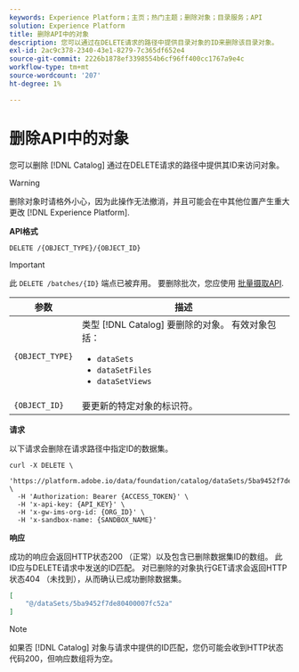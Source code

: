 ```yaml
---
keywords: Experience Platform；主页；热门主题；删除对象；目录服务；API
solution: Experience Platform
title: 删除API中的对象
description: 您可以通过在DELETE请求的路径中提供目录对象的ID来删除该目录对象。
exl-id: 2ac9c378-2340-43e1-8279-7c365df652e4
source-git-commit: 2226b1878ef3398554b6cf96ff400cc1767a9e4c
workflow-type: tm+mt
source-wordcount: '207'
ht-degree: 1%

---
```


# 删除API中的对象

您可以删除 [!DNL Catalog] 通过在DELETE请求的路径中提供其ID来访问对象。

>[!WARNING]
>
>删除对象时请格外小心，因为此操作无法撤消，并且可能会在中其他位置产生重大更改 [!DNL Experience Platform].

**API格式**

```http
DELETE /{OBJECT_TYPE}/{OBJECT_ID}
```

>[!IMPORTANT]
>
>此 `DELETE /batches/{ID}` 端点已被弃用。 要删除批次，您应使用 [批量摄取API](../../ingestion/batch-ingestion/api-overview.md#delete-a-batch).

| 参数 | 描述 |
| --- | --- |
| `{OBJECT_TYPE}` | 类型 [!DNL Catalog] 要删除的对象。 有效对象包括： <ul><li>`dataSets`</li><li>`dataSetFiles`</li><li>`dataSetViews`</li></ul> |
| `{OBJECT_ID}` | 要更新的特定对象的标识符。 |

**请求**

以下请求会删除在请求路径中指定ID的数据集。

```shell
curl -X DELETE \
  'https://platform.adobe.io/data/foundation/catalog/dataSets/5ba9452f7de80400007fc52a' \
  -H 'Authorization: Bearer {ACCESS_TOKEN}' \
  -H 'x-api-key: {API_KEY}' \
  -H 'x-gw-ims-org-id: {ORG_ID}' \
  -H 'x-sandbox-name: {SANDBOX_NAME}'
```

**响应**

成功的响应会返回HTTP状态200 （正常）以及包含已删除数据集ID的数组。 此ID应与DELETE请求中发送的ID匹配。 对已删除的对象执行GET请求会返回HTTP状态404 （未找到），从而确认已成功删除数据集。

```json
[
    "@/dataSets/5ba9452f7de80400007fc52a"
]
```

>[!NOTE]
>
>如果否 [!DNL Catalog] 对象与请求中提供的ID匹配，您仍可能会收到HTTP状态代码200，但响应数组将为空。
